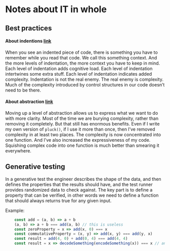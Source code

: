 # Notes about IT in whole

## Best practices

#### About indentions [link](http://jrsinclair.com/articles/2017/indentation-is-the-enemy-less-complex-javascript/)
When you see an indented piece of code, there is something you have to remember while you read that code. We call this something context. And the more levels of indentation, the more context you have to keep in mind. Each level of indentation adds cognitive load. Each level of indentation intertwines some extra stuff. Each level of indentation indicates added complexity. Indentation is not the real enemy. The real enemy is complexity. Much of the complexity introduced by control structures in our code doesn’t need to be there.

#### About abstraction [link](http://jrsinclair.com/articles/2017/indentation-is-the-enemy-less-complex-javascript/)
Moving up a level of abstraction allows us to express what we want to do with more clarity. Most of the time we are burying complexity, rather than removing it completely. But that still has enormous benefits. Even if I write my own version of `pluck()`, if I use it more than once, then I’ve removed complexity in at least two places. The complexity is now concentrated into one function. And I’ve also increased the expressiveness of my code. Squishing complex code into one function is much better than smearing it everywhere.

## Generative testing

In a generative test the engineer describes the shape of the data, and then defines the properties that the results should have, and the test runner provides randomized data to check against. The key part is to define a property that can be verified, in other words we need to define a function that should always returns true for any given input.

Example:
```javascript
    const add = (a, b) => a + b
    (a, b) => a + b === add(a, b) // this is useless
    const zeroProperty = x => add(x, 0) === x
    const commutativeProperty = (x, y) => add(x, y) === add(y, x)
    const result = add(4, 0) + add(0, 4) === add(4, 4)
    const result = x => decodeSomething(encodeSomething(x)) === x // another good example
```


